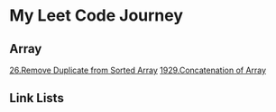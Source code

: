 # My Leet Code Journey

## Array

[26.Remove Duplicate from Sorted Array](https://leetcode.com/problems/remove-duplicates-from-sorted-array/)
[1929.Concatenation of Array](https://leetcode.com/problems/concatenation-of-array)

## Link Lists
